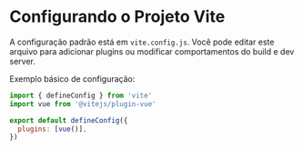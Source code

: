 # Configurando o Projeto Vite

A configuração padrão está em `vite.config.js`. Você pode editar este arquivo para adicionar plugins ou modificar comportamentos do build e dev server.

Exemplo básico de configuração:

```js
import { defineConfig } from 'vite'
import vue from '@vitejs/plugin-vue'

export default defineConfig({
  plugins: [vue()],
})
```
